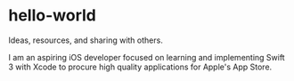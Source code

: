 # hello-world
Ideas, resources, and sharing with others.

I am an aspiring iOS developer focused on learning and implementing Swift 3 with Xcode to procure high quality applications for Apple's App Store.
